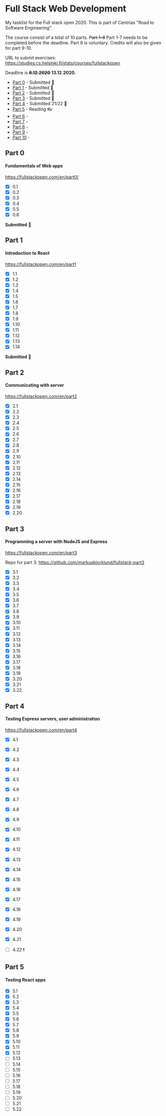 # Full Stack Web Development

My tasklist for the Full stack open 2020. This is part of Centrias "Road to Software Engineering". 

The course consist of a total of 10 parts. ~~Part 1-8~~ Part 1-7 needs to be completed before the deadline. Part 8 is voluntary. Credits will also be given for part 9-10.

URL to submit exercises: https://studies.cs.helsinki.fi/stats/courses/fullstackopen

Deadline is ~~**6.12.2020**~~ **13.12.2020.**

* [Part 0](#part-0) - Submitted :rocket:
* [Part 1](#part-1) - Submitted :rocket:
* [Part 2](#part-2) - Submitted :rocket:
* [Part 3](#part-3) - Submitted :rocket: 
* [Part 4](#part-4) - Submitted 21/22 :rocket:  
* [Part 5](#part-5) - Reading :eyeglasses: 
* [Part 6](#part-6) -  
* [Part 7](#part-7) -  
* [Part 8](#part-8) -  
* [Part 9](#part-9) - 
* [Part 10](#part-10) - 

## Part 0

#### Fundamentals of Web apps

https://fullstackopen.com/en/part0/

- [x] 0.1
- [x] 0.2
- [x] 0.3
- [x] 0.4
- [x] 0.5
- [x] 0.6

**Submitted** :rocket:

## Part 1

#### Introduction to React

https://fullstackopen.com/en/part1

- [x] 1.1
- [x] 1.2
- [x] 1.3
- [x] 1.4
- [x] 1.5
- [x] 1.6 
- [x] 1.7 
- [x] 1.8
- [x] 1.9
- [x] 1.10
- [x] 1.11
- [x] 1.12
- [x] 1.13
- [x] 1.14

**Submitted** :rocket:

## Part 2

#### Communicating with server

https://fullstackopen.com/en/part2

- [x] 2.1
- [x] 2.2
- [x] 2.3
- [x] 2.4
- [x] 2.5
- [x] 2.6
- [x] 2.7
- [x] 2.8
- [x] 2.9
- [x] 2.10
- [x] 2.11
- [x] 2.12
- [x] 2.13
- [x] 2.14
- [x] 2.15
- [x] 2.16
- [x] 2.17
- [x] 2.18
- [x] 2.19
- [x] 2.20

## Part 3

#### Programming a server with NodeJS and Express

https://fullstackopen.com/en/part3

Repo for part 3: https://github.com/markusbjorklund/fullstack-part3

- [x] 3.1
- [x] 3.2
- [x] 3.3
- [x] 3.4
- [x] 3.5
- [x] 3.6
- [x] 3.7
- [x] 3.8
- [x] 3.9
- [x] 3.10
- [x] 3.11
- [x] 3.12
- [x] 3.13
- [x] 3.14
- [x] 3.15
- [x] 3.16
- [x] 3.17
- [x] 3.18
- [x] 3.19
- [x] 3.20
- [x] 3.21
- [x] 3.22

## Part 4

#### Testing Express servers, user administration

https://fullstackopen.com/en/part4

- [x] 4.1
- [x] 4.2
- [x] 4.3
- [x] 4.4
- [x] 4.5
- [x] 4.6
- [x] 4.7
- [x] 4.8
- [x] 4.9
- [x] 4.10
- [x] 4.11
- [x] 4.12
- [x] 4.13
- [x] 4.14
- [x] 4.15
- [x] 4.16
- [x] 4.17
- [x] 4.18
- [x] 4.19
- [x] 4.20
- [x] 4.21
- [ ] 4.22 :exclamation:


## Part 5

#### Testing React apps

- [x] 5.1
- [x] 5.2
- [x] 5.3
- [x] 5.4
- [x] 5.5
- [x] 5.6
- [x] 5.7
- [x] 5.8
- [x] 5.9
- [x] 5.10
- [x] 5.11
- [x] 5.12
- [ ] 5.13
- [ ] 5.14
- [ ] 5.15
- [ ] 5.16
- [ ] 5.17
- [ ] 5.18
- [ ] 5.19
- [ ] 5.20
- [ ] 5.21
- [ ] 5.22
